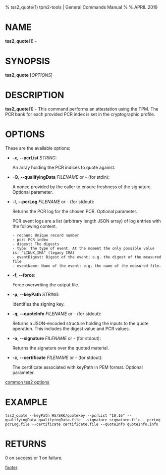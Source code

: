 % tss2_quote(1) tpm2-tools | General Commands Manual
%
% APRIL 2019

# NAME

**tss2_quote**(1) -

# SYNOPSIS

**tss2_quote** [*OPTIONS*]

# DESCRIPTION

**tss2_quote**(1) - This command performs an attestation using the TPM. The PCR bank for each provided PCR index is set in the cryptographic profile.

# OPTIONS

These are the available options:

  * **-x**, **\--pcrList** _STRING_:

    An array holding the PCR indices to quote against.

  * **-Q**, **\--qualifyingData** _FILENAME_ or _-_ (for stdin):

    A nonce provided by the caller to ensure freshness of the signature. Optional parameter.

  * **-l**, **\--pcrLog** _FILENAME_ or _-_ (for stdout):

    Returns the PCR log for the chosen PCR. Optional parameter.

    PCR event logs are a list (arbitrary length JSON array) of log entries with
    the following content.

        - recnum: Unique record number
        - pcr: PCR index
        - digest: The digests
        - type: The type of event. At the moment the only possible value is: "LINUX_IMA" (legacy IMA)
        - eventDigest: Digest of the event; e.g. the digest of the measured file
        - eventName: Name of the event; e.g. the name of the measured file.

  * **-f**, **\--force**:

    Force overwriting the output file.

  * **-p**, **\--keyPath** _STRING_:

    Identifies the signing key.

  * **-q**, **\--quoteInfo** _FILENAME_ or _-_ (for stdout):

    Returns a JSON-encoded structure holding the inputs to the quote operation. This includes the digest value and PCR values.

  * **-o**, **\--signature** _FILENAME_ or _-_ (for stdout):

    Returns the signature over the quoted material.

  * **-c**, **\--certificate** _FILENAME_ or _-_ (for stdout):

    The certificate associated with keyPath in PEM format. Optional parameter.

[common tss2 options](common/tss2-options.md)

# EXAMPLE
```
tss2_quote --keyPath HS/SRK/quotekey --pcrList "10,16" --qualifyingData qualifyingData.file --signature signature.file --pcrLog pcrLog.file --certificate certificate.file --quoteInfo quoteInfo.info
```

# RETURNS

0 on success or 1 on failure.

[footer](common/footer.md)
